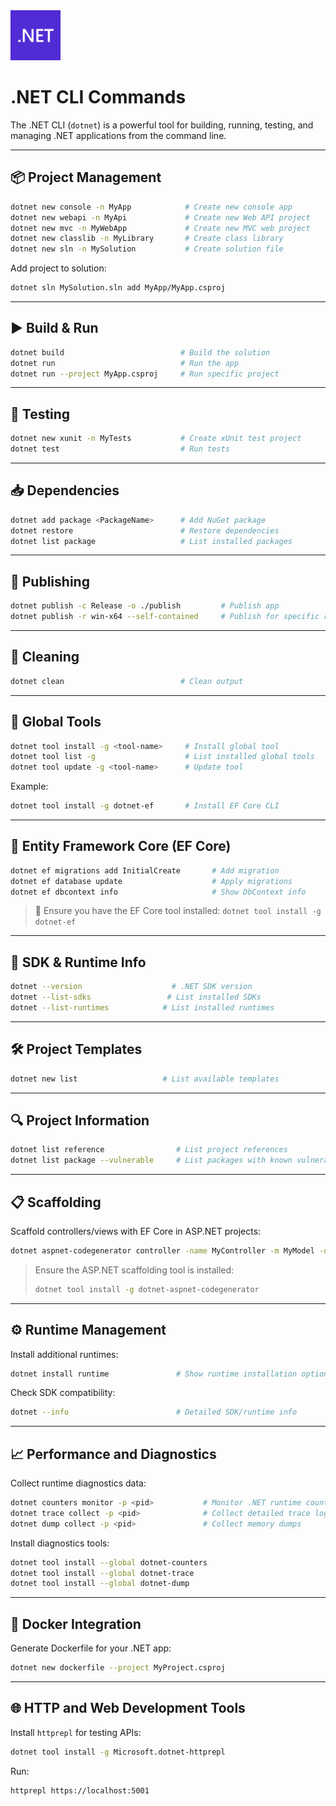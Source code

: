 <img src="dotnet-logo.png" width="80">

# .NET CLI Commands

The .NET CLI (`dotnet`) is a powerful tool for building, running, testing, and managing .NET applications from the command line.

---

## 📦 Project Management

```bash
dotnet new console -n MyApp            # Create new console app
dotnet new webapi -n MyApi             # Create new Web API project
dotnet new mvc -n MyWebApp             # Create new MVC web project
dotnet new classlib -n MyLibrary       # Create class library
dotnet new sln -n MySolution           # Create solution file
```

Add project to solution:

```bash
dotnet sln MySolution.sln add MyApp/MyApp.csproj
```

---

## ▶️ Build & Run

```bash
dotnet build                          # Build the solution
dotnet run                            # Run the app
dotnet run --project MyApp.csproj     # Run specific project
```

---

## 🧪 Testing

```bash
dotnet new xunit -n MyTests           # Create xUnit test project
dotnet test                           # Run tests
```

---

## 📥 Dependencies

```bash
dotnet add package <PackageName>      # Add NuGet package
dotnet restore                        # Restore dependencies
dotnet list package                   # List installed packages
```

---

## 🚀 Publishing

```bash
dotnet publish -c Release -o ./publish         # Publish app
dotnet publish -r win-x64 --self-contained     # Publish for specific runtime
```

---

## 🧹 Cleaning

```bash
dotnet clean                          # Clean output
```

---

## 🔧 Global Tools

```bash
dotnet tool install -g <tool-name>     # Install global tool
dotnet tool list -g                    # List installed global tools
dotnet tool update -g <tool-name>      # Update tool
```

Example:

```bash
dotnet tool install -g dotnet-ef       # Install EF Core CLI
```

---

## 🧰 Entity Framework Core (EF Core)

```bash
dotnet ef migrations add InitialCreate       # Add migration
dotnet ef database update                    # Apply migrations
dotnet ef dbcontext info                     # Show DbContext info
```

> 🔧 Ensure you have the EF Core tool installed:
> `dotnet tool install -g dotnet-ef`

---

## 🧪 SDK & Runtime Info

```bash
dotnet --version                    # .NET SDK version
dotnet --list-sdks                 # List installed SDKs
dotnet --list-runtimes            # List installed runtimes
```

---

## 🛠️ Project Templates

```bash
dotnet new list                   # List available templates
```

---

## 🔍 Project Information

```bash
dotnet list reference                # List project references
dotnet list package --vulnerable     # List packages with known vulnerabilities
```

---

## 📋 Scaffolding

Scaffold controllers/views with EF Core in ASP.NET projects:

```bash
dotnet aspnet-codegenerator controller -name MyController -m MyModel -dc MyDbContext --relativeFolderPath Controllers --useDefaultLayout --referenceScriptLibraries
```

> Ensure the ASP.NET scaffolding tool is installed:
>
> ```bash
> dotnet tool install -g dotnet-aspnet-codegenerator
> ```

---

## ⚙️ Runtime Management

Install additional runtimes:

```bash
dotnet install runtime               # Show runtime installation options
```

Check SDK compatibility:

```bash
dotnet --info                        # Detailed SDK/runtime info
```

---

## 📈 Performance and Diagnostics

Collect runtime diagnostics data:

```bash
dotnet counters monitor -p <pid>           # Monitor .NET runtime counters
dotnet trace collect -p <pid>              # Collect detailed trace logs
dotnet dump collect -p <pid>               # Collect memory dumps
```

Install diagnostics tools:

```bash
dotnet tool install --global dotnet-counters
dotnet tool install --global dotnet-trace
dotnet tool install --global dotnet-dump
```

---

## 🚧 Docker Integration

Generate Dockerfile for your .NET app:

```bash
dotnet new dockerfile --project MyProject.csproj
```

---

## 🌐 HTTP and Web Development Tools

Install `httprepl` for testing APIs:

```bash
dotnet tool install -g Microsoft.dotnet-httprepl
```

Run:

```bash
httprepl https://localhost:5001
```
